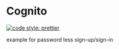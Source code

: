 # Cognito

[![code style: prettier](https://img.shields.io/badge/code_style-prettier-ff69b4.svg?style=flat-square)](https://github.com/prettier/prettier)

example for password less sign-up/sign-in
